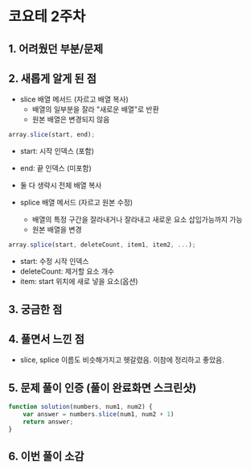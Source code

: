 # 코요테 2주차


## 1. 어려웠던 부분/문제


## 2. 새롭게 알게 된 점
- slice 배열 메서드 (자르고 배열 복사)
  - 배열의 일부분을 잘라 "새로운 배열"로 반환
  - 원본 배열은 변경되지 않음
```js
array.slice(start, end);
```
  - start: 시작 인덱스 (포함)
  - end: 끝 인덱스 (미포함)
  - 둘 다 생략시 전체 배열 복사

- splice 배열 메서드 (자르고 원본 수정)
  - 배열의 특정 구간을 잘라내거나 잘라내고 새로운 요소 삽입가능까지 가능
  - 원본 배열을 변경
```js
array.splice(start, deleteCount, item1, item2, ...);
```  
 - start: 수정 시작 인덱스
 - deleteCount: 제거할 요소 개수
 - item: start 위치에 새로 넣을 요소(옵션) 

## 3. 궁금한 점


## 4. 풀면서 느낀 점
- slice, splice 이름도 비슷해가지고 헷갈렸음. 이참에 정리하고 좋았음.


## 5. 문제 풀이 인증 (풀이 완료화면 스크린샷)
```js
function solution(numbers, num1, num2) {
    var answer = numbers.slice(num1, num2 + 1)
    return answer;
}
```

## 6. 이번 풀이 소감

```js

```